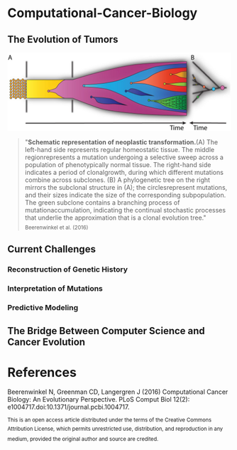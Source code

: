 # Computational-Cancer-Biology

## The Evolution of Tumors

![Visualization of cancer evolution](neoplastic_transformation.jpg)
> "**Schematic representation of neoplastic transformation.**(A) The left-hand side represents regular homeostatic tissue. The middle regionrepresents a mutation undergoing a selective sweep across a population of phenotypically normal tissue. The right-hand side indicates a period of clonalgrowth, during which different mutations combine across subclones. (B) A phylogenetic tree on the right mirrors the subclonal structure in (A); the circlesrepresent mutations, and their sizes indicate the size of the corresponding subpopulation. The green subclone contains a branching process of mutationaccumulation, indicating the continual stochastic processes that underlie the approximation that is a clonal evolution tree." <sub>Beerenwinkel et al. (2016)<sup>
## Current Challenges

### Reconstruction of Genetic History

### Interpretation of Mutations

### Predictive Modeling

## The Bridge Between Computer Science and Cancer Evolution

# References

Beerenwinkel N, Greenman CD, Langergren J (2016) Computational Cancer Biology: An Evolutionary Perspective. PLoS Comput Biol 12(2): e1004717.doi:10.1371/journal.pcbi.1004717.

<sup>This is an open access article distributed under the terms of the Creative Commons Attribution License, which permits unrestricted use, distribution, and reproduction in any medium, provided the original author and source are credited.<sup>
